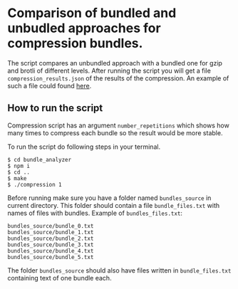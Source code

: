 # Comparison of bundled and unbudled approaches for compression bundles.

The script compares an unbundled approach with a bundled one for gzip and brotli of different levels.
After running the script you will get a file `compression_results.json` of the results of the compression. An example of such a file could found [here](compression_results.json).

## How to run the script
Compression script has an argument `number_repetitions` which shows how many times to compress each bundle so the result would be more stable. 

To run the script do following steps in your terminal.
```
$ cd bundle_analyzer
$ npm i
$ cd ..
$ make
$ ./compression 1
```

Before running make sure you have a folder named `bundles_source` in current directory. This folder should contain a file `bundle_files.txt` with names of files with bundles.
Example of `bundles_files.txt`:
```
bundles_source/bundle_0.txt
bundles_source/bundle_1.txt
bundles_source/bundle_2.txt
bundles_source/bundle_3.txt
bundles_source/bundle_4.txt
bundles_source/bundle_5.txt
```

The folder `bundles_source` should also have files written in `bundle_files.txt` containing text of one bundle each.
